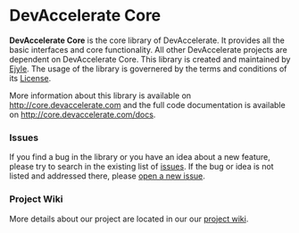 <h1>DevAccelerate Core</h1>

<strong>DevAccelerate Core</strong> is the core library of DevAccelerate. It provides all the basic interfaces and core functionality. All other DevAccelerate projects are dependent on DevAccelerate Core. This library is created and maintained by <a href="http://www.ejyle.com">Ejyle</a>. The usage of the library is governered by the terms and conditions of its <a href="https://github.com/devaccelerate/core-exception-handling-msel/blob/master/LICENSE">License</a>.

More information about this library is available on <a href="http://core.devaccelerate.com">http://core.devaccelerate.com</a> and the full code documentation is available on <a href="http://core.devaccelerate.com/docs">http://core.devaccelerate.com/docs</a>.

<h3>Issues</h3>

If you find a bug in the library or you have an idea about a new feature, please try to search in the existing list of <a href="https://github.com/devaccelerate/core-exception-handling-msel/issues">issues</a>. If the bug or idea is not listed and addressed there, please <a href="https://github.com/devaccelerate/core-exception-handling-msel/issues/new">open a new issue</a>.

<h3>Project Wiki</h3>

More details about our project are located in our our <a href="https://github.com/devaccelerate/core/wiki">project wiki</a>.
